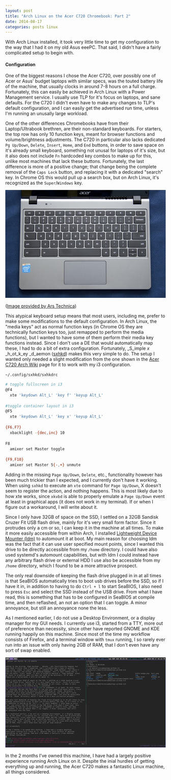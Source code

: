 ```yaml
--- 
layout: post
title: "Arch Linux on the Acer C720 Chromebook: Part 2"
date: 2014-08-17
categories: posts linux
---
```


With Arch Linux installed, it took very little time to get my configuration to 
the way that I had it on my old Asus eeePC. That said, I didn't have a fairly 
complicated setup to begin with.

#### Configuration

One of the biggest reasons I chose the Acer C720, over possibly one of Acer or 
Asus' budget laptops with similar specs, was the touted battery life of the 
machine, that usually clocks in around 7-8 hours on a full charge. Fortunately, 
this can easily be achieved in Arch Linux with a Power Management service. I 
usually use TLP for it's focus on laptops, and sane defaults. For the C720 I didn't 
even have to make any changes to TLP's default configuration, and I can easily 
get the advertised run time, unless I'm running an unusally large workload.

One of the other differences Chromebooks have from their Laptop/Ultrabook 
brethren, are their non-standard keyboards. For starters, the top row has only 10 
function keys, meant for browser functions and volume/brightness adjustments.
The C720 in particular also lacks dedicated `Pg Up/Down`, `Delete`, `Insert`, `Home`, 
and `End` buttons, in order to save space on it's already small keyboard, something 
not unusal for laptops of it's size, but it also does not include `Fn` hardcoded key combos 
to make up for this, unlike most machines that lack these buttons. Fortunately, 
the last difference is more of a positive change; that change being the complete 
removal of the `Caps Lock` button, and replacing it with a dedicated "search" 
key. In Chrome OS this would pull up a search box, but on Arch Linux, it's 
recognized as the `Super`/`Windows` key.

[![keyboard](/img/acerc720keyboardthumb.jpg)](/img/acerc720keyboard.jpg)

([Image provided by Ars Technica][ars])

This atypical keyboard setup means that most users, including me, prefer to make some 
modifications to the default configuration. In Arch Linux, the "media keys" act as
normal function keys (in Chrome OS they are technically function keys too, just 
remapped to perform the media functions), but I wanted to have some of them perform 
their media key functions instead. Since I don't use a DE that would automatically
map these, I had to do a bit of extra configuration. Fortunately, _S_imple _x_ 
_h_ot_k_ey _d_aemon ([sxhkd][sxhkd]) makes this very simple to do. The setup I 
wanted only needed a slight modification from the one shown in the 
[Acer C720 Arch Wiki][wiki] page for it to work with my i3 configuration.

`~/.config/sxhkd/sxhkdrc`

```bash
# toggle fullscreen in i3
@F4
  xte 'keydown Alt_L' 'key f' 'keyup Alt_L'
 
#toggle container layout in i3
@F5
  xte 'keydown Alt_L' 'key x' 'keyup Alt_L'
  
{F6,F7}
  xbacklight -{dec,inc} 10

F8
  amixer set Master toggle

{F9,F10}
  amixer set Master 5{-,+} unmute
```

Adding in the missing `Page Up/Down`, `Delete`, etc., functionality however has 
been much trickier than I expected, and I currently don't have it working. 
When using `sxhkd` to execute an `xte` command for `Page Up/Down`, X doesn't 
seem to register the action, and nothing happens. This is most likely due to 
how xte works, since `xkvbd` is able to properly emulate a `Page Up/Down` event 
at least in graphical apps (it does not work in my terminal). If or when I 
figure out a workaround, I will write about it.

Since I only have 32GB of space on the SSD, I settled on a 32GB Sandisk Cruzer 
Fit USB flash drive, mainly for it's very small form factor. Since it protrudes 
only a cm or so, I can keep it in the machine at all times. To make it more 
easily accessible from within Arch, I installed 
[Lightweight Device Mounter (ldm)][ldm] to automount it at boot. My main reason 
for choosing ldm was the fact that it can use user specified mount points, since 
I wanted this drive to be directly accessible from my `/home` directory. I 
could have also used systemd's automount capabilities, but with ldm I could
instead have any arbitrary flash drive or external HDD I use also be accessible 
from my `/home` directory, which I found to be a more attractive prospect. 

The only real downside of keeping the flash drive plugged in in at all times is that 
SeaBIOS automatically tries to boot usb drives before the SSD, so if I have it in,
in addition to having to do `Ctrl + l` to start SeaBIOS, I also need to press 
`Esc` and select the SSD instead of the USB drive. From what I have read, this
is something that has to be configured in SeaBIOS at compile time, and then
reflashed, an not an option that I can toggle. A minor annoyance, but still 
an annoyance none the less.

As I mentioned earlier, I do not use a Desktop Environment, or a display manager 
for my GUI needs. I currently use i3, started from a TTY, more out of preference 
than necessity, since other have reported GNOME and KDE running happily on this 
machine. Since most of the time my workflow consists of Firefox, and a terminal 
window with `tmux` running, I so rarely ever run into an issue with only having 
2GB of RAM, that I don't even have any sort of swap enabled. 

[![i3wm](/img/i3wmthumb.png)](/img/i3wm.png)

In the 2 months I've owned this machine, I have had a largely positive 
experience running Arch Linux on it. Despite the inial hurdles of getting 
everything up and running, the Acer C720 makes a fantastic Linux machine,
all things considered. 

[ars]: http://arstechnica.com/gadgets/2013/10/review-acer-and-haswell-give-chrome-os-the-battery-life-it-deserves/
[ldm]: https://bbs.archlinux.org/viewtopic.php?id=125918
[sxhkd]: https://wiki.archlinux.org/index.php/Sxhkd
[wiki]: https://wiki.archlinux.org/index.php/Acer_C720_Chromebook#Sxhkd_configuration
